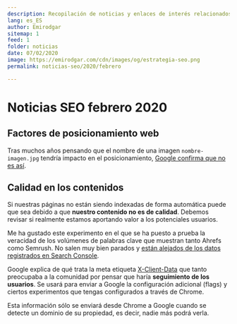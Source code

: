 ```yaml
---
description: Recopilación de noticias y enlaces de interés relacionados con el SEO y Marketing digital
lang: es_ES
author: Emirodgar
sitemap: 1
feed: 1
folder: noticias
date: 07/02/2020
image: https://emirodgar.com/cdn/images/og/estrategia-seo.png
permalink: noticias-seo/2020/febrero

---
```


# Noticias SEO febrero 2020

## Factores de posicionamiento web

Tras muchos años pensando que el nombre de una imagen `nombre-imagen.jpg` tendría impacto en el posicionamiento, [Google confirma que no es así](https://www.youtube.com/watch?v=RE6ATxMcDss&feature=youtu.be&t=717).

## Calidad en los contenidos

Si nuestras páginas no están siendo indexadas de forma automática puede que sea debido a que **nuestro contenido no es de calidad**. Debemos revisar si realmente estamos aportando valor a los potenciales usuarios.

<amp-twitter 
  width="375"
  height="472"
  layout="responsive"
  data-tweetid="1224373191310704640">
</amp-twitter>


Me ha gustado este experimento en el que se ha puesto a prueba la veracidad de los volúmenes de palabras clave que muestran tanto Ahrefs como Semrush. No salen muy bien parados y [están alejados de los datos registrados en Search Console](https://www.localseoguide.com/can-you-trust-seo-tools-for-b2b-keyword-research/).

Google explica de qué trata la meta etiqueta [X-Client-Data](https://9to5google.com/2020/02/06/google-chrome-x-client-data-tracking/) que tanto preocupaba a la comunidad por pensar que haría **seguimiento de los usuarios**. Se usará para enviar a Google la configuración adicional (flags) y ciertos experimentos que tengas configurados a través de Chrome.

Esta información sólo se enviará desde Chrome a Google cuando se detecte un dominio de su propiedad, es decir, nadie más podrá verla.
<!--stackedit_data:
eyJoaXN0b3J5IjpbLTE3OTAyNTEwMDksLTE4MjU0MzYwMzQsLT
E0OTM4ODk1NTZdfQ==
-->